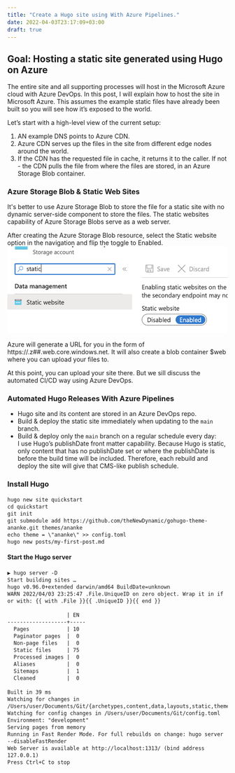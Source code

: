 ```yaml
---
title: "Create a Hugo site using With Azure Pipelines."
date: 2022-04-03T23:17:09+03:00
draft: true
---
```

## Goal: Hosting a static site generated using Hugo on Azure
The entire site and all supporting processes will host in the Microsoft Azure cloud with Azure DevOps. 
In this post, I will explain how to host the site in Microsoft Azure. This assumes the example static files have already been built so you will see how it’s exposed to the world.


Let’s start with a high-level view of the current setup:
1. AN example DNS points to Azure CDN.
2. Azure CDN serves up the files in the site from different edge nodes around the world.
3. If the CDN has the requested file in cache, it returns it to the caller. 
   If not - the CDN pulls the file from where the files are stored, in an Azure Storage Blob container.


### Azure Storage Blob & Static Web Sites
It's better to use Azure Storage Blob to store the file for a static site with no dynamic server-side component to store the files. 
The static websites capability of Azure Storage Blobs serve as a web server.

After creating the Azure Storage Blob resource, select the Static website option in the navigation and flip the toggle to Enabled.
 ![Azure Storage Blob  - enable Static Web Sites](storage-account-static-website.png)

Azure will generate a URL for you in the form of https://<storageaccount>.z##.web.core.windows.net. It will also create a blob container $web where you can upload your files to.

At this point, you can upload your site there. 
But we sill discuss the automated CI/CD way using Azure DevOps.

### Automated Hugo Releases With Azure Pipelines

* Hugo site and its content are stored in an Azure DevOps repo.
* Build & deploy the static site immediately when updating to the `main` branch.
* Build & deploy only the `main` branch on a regular schedule every day:  
I use Hugo’s publishDate front matter capability. Because Hugo is static, only content that has no publishDate set or where the publishDate is before the build time will be included. Therefore, each rebuild and deploy the site will give that CMS-like publish schedule.



### Install Hugo 

```shell
hugo new site quickstart
cd quickstart
git init
git submodule add https://github.com/theNewDynamic/gohugo-theme-ananke.git themes/ananke
echo theme = \"ananke\" >> config.toml
hugo new posts/my-first-post.md
```

#### Start the Hugo server 
```shell
▶ hugo server -D
Start building sites …
hugo v0.96.0+extended darwin/amd64 BuildDate=unknown
WARN 2022/04/03 23:25:47 .File.UniqueID on zero object. Wrap it in if or with: {{ with .File }}{{ .UniqueID }}{{ end }}

                   | EN
-------------------+-----
  Pages            | 10
  Paginator pages  |  0
  Non-page files   |  0
  Static files     | 75
  Processed images |  0
  Aliases          |  0
  Sitemaps         |  1
  Cleaned          |  0

Built in 39 ms
Watching for changes in /Users/user/Documents/Git/{archetypes,content,data,layouts,static,themes}
Watching for config changes in /Users/user/Documents/Git/config.toml
Environment: "development"
Serving pages from memory
Running in Fast Render Mode. For full rebuilds on change: hugo server --disableFastRender
Web Server is available at http://localhost:1313/ (bind address 127.0.0.1)
Press Ctrl+C to stop
```
